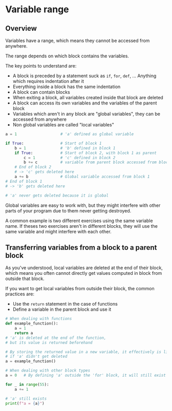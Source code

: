 # Variable range

## Overview

Variables have a range, which means they cannot be accessed from anywhere.

The range depends on which block contains the variables.

The key points to understand are:
- A block is preceded by a statement suck as 
```if```, ```for```, ```def```, ... Anything which requires indentation after it
- Everything inside a block has the same indentation
- A block can contain blocks
- When exiting a block, all variables created inside that block are deleted
- A block can access its own variables and the variables of the parent block
- Variables which aren't in any block are "global variables", 
they can be accessed from anywhere
- Non global variables are called "local variables"

```python
a = 1                   # 'a' defined as global variable

if True:                # Start of block 1
    b = 1               # 'b' defined in block 1
    if True:            # Start of block 2, with block 1 as parent
        c = 1           # 'c' defined in block 2
        b += c          # variable from parent block accessed from block 2
    # End of block 2
    # -> 'c' gets deleted here
    a += b              # Global variable accessed from block 1
# End of block 1
# -> 'b' gets deleted here

# 'a' never gets deleted because it is global
```

Global variables are easy to work with, 
but they might interfere with other parts of your program due to them never getting destroyed.

A common example is two different exercises using the same variable name.
If theses two exercises aren't in different blocks, they will use the same variable
and might interfere with each other.

## Transferring variables from a block to a parent block

As you've understood, local variables are deleted at the end of their block, 
which means you often cannot directly get values computed in block from outside that block.

If you want to get local variables from outside their block, the common practices are:
- Use the ```return``` statement in the case of functions
- Define a variable in the parent block and use it 

```python
# When dealing with functions
def example_function():
    a = 1
    return a
# 'a' is deleted at the end of the function,
# but its value is returned beforehand

# By storing the returned value in a new variable, it effectively is like
# if 'a' didn't get deleted
a = example_function()
```

```python
# When dealing with other block types
a = 0   # By defining 'a' outside the 'for' block, it will still exist when exiting that block

for _ in range(55):
    a += 1

# 'a' still exists
print(f"a = {a}")
```



